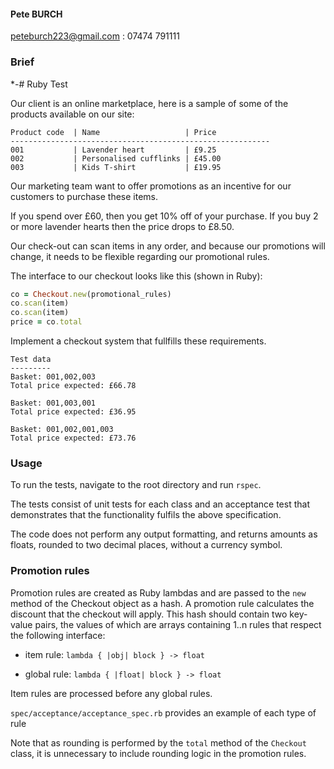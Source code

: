
#### Pete BURCH
peteburch223@gmail.com : 07474 791111

### Brief

*-# Ruby Test

Our client is an online marketplace, here is a sample of some of the products available on our site:

```
Product code  | Name                   | Price
----------------------------------------------------------
001           | Lavender heart         | £9.25
002           | Personalised cufflinks | £45.00
003           | Kids T-shirt           | £19.95
```

Our marketing team want to offer promotions as an incentive for our customers to purchase these items.

If you spend over £60, then you get 10% off of your purchase.
If you buy 2 or more lavender hearts then the price drops to £8.50.

Our check-out can scan items in any order, and because our promotions will change, it needs to be flexible regarding our promotional rules.

The interface to our checkout looks like this (shown in Ruby):

```ruby
co = Checkout.new(promotional_rules)
co.scan(item)
co.scan(item)
price = co.total
```

Implement a checkout system that fullfills these requirements.

```
Test data
---------
Basket: 001,002,003
Total price expected: £66.78

Basket: 001,003,001
Total price expected: £36.95

Basket: 001,002,001,003
Total price expected: £73.76
```

### Usage

To run the tests, navigate to the root directory and run `rspec`.

The tests consist of unit tests for each class and an acceptance test that demonstrates that the functionality  fulfils the above specification.

The code does not perform any output formatting, and returns amounts as floats, rounded to two decimal places, without a currency symbol.

### Promotion rules

Promotion rules are created as Ruby lambdas and are passed to the `new` method of the Checkout object as a hash. A promotion rule calculates the discount that the checkout will apply.
This hash should contain two key-value pairs, the values of which are arrays containing 1..n rules that respect the following interface: <br>

- item rule: `lambda { |obj| block } -> float`

- global rule: `lambda { |float| block } -> float`

Item rules are processed before any global rules.

`spec/acceptance/acceptance_spec.rb` provides an example of each type of rule

Note that as rounding is performed by the `total` method of the `Checkout` class, it is unnecessary to include rounding logic in the promotion rules.
